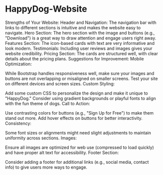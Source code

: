 # HappyDog-Website

Strengths of Your Website:
Header and Navigation: The navigation bar with links to different sections is intuitive and makes the website easy to navigate.
Hero Section: The hero section with the image and buttons (e.g., "Download") is a great way to draw attention and engage users right away.
Features Section: The icon-based cards with text are very informative and look modern.
Testimonials: Including user reviews and images gives your website credibility.
Pricing Section: The cards are structured well, with clear details about the pricing plans.
Suggestions for Improvement:
Mobile Optimization:

While Bootstrap handles responsiveness well, make sure your images and buttons are not overlapping or misaligned on smaller screens.
Test your site on different devices and screen sizes.
Custom Styling:

Add some custom CSS to personalize the design and make it unique to "HappyDog."
Consider using gradient backgrounds or playful fonts to align with the fun theme of dogs.
Call to Action:

Use contrasting colors for buttons (e.g., "Sign Up for Free") to make them stand out more.
Add hover effects on buttons for better interactivity.
Consistency:

Some font sizes or alignments might need slight adjustments to maintain uniformity across sections.
Images:

Ensure all images are optimized for web use (compressed to load quickly) and have proper alt text for accessibility.
Footer Section:

Consider adding a footer for additional links (e.g., social media, contact info) to give users more ways to engage.
